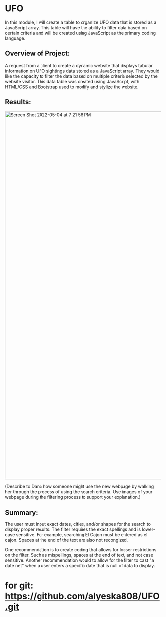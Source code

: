 # UFO

In this module, I will create a table to organize UFO data that is stored as a JavaScript array. This table will have the ability to filter data based on certain criteria and will be created using JavaScript as the primary coding language.

## Overview of Project: 

A request from a client to create a dynamic website that displays tabular information on UFO sightings data stored as a JavaScript array. They would like the capacity to filter the data based on multiple criteria selected by the website visitor. This data table was created using JavaScript, with HTML/CSS and Bootstrap used to modify and stylize the website. 

## Results:

<img width="1190" alt="Screen Shot 2022-05-04 at 7 21 56 PM" src="https://user-images.githubusercontent.com/95881678/166856985-13617b43-6eb5-4775-bd28-337eea41974f.png">


(Describe to Dana how someone might use the new webpage by walking her through the process of using the search criteria. Use images of your webpage during the filtering process to support your explanation.)

## Summary: 

The user must input exact dates, cities, and/or shapes for the search to display proper results. The filter requires the exact spellings and is lower-case sensitive. For example, searching El Cajon must be entered as el cajon. Spaces at the end of the text are also not recongized. 

One recommendation is to create coding that allows for looser restrictions on the filter. Such as mispellings, spaces at the end of text, and not case sensitive. Another recommendation would to allow for the filter to cast "a date net" when a user enters a specific date that is null of data to display.

# for git: https://github.com/alyeska808/UFO.git
